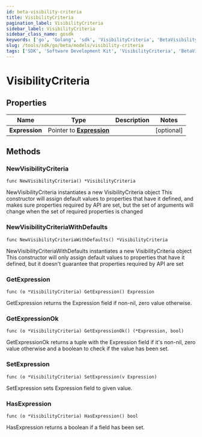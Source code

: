 ```yaml
---
id: beta-visibility-criteria
title: VisibilityCriteria
pagination_label: VisibilityCriteria
sidebar_label: VisibilityCriteria
sidebar_class_name: gosdk
keywords: ['go', 'Golang', 'sdk', 'VisibilityCriteria', 'BetaVisibilityCriteria'] 
slug: /tools/sdk/go/beta/models/visibility-criteria
tags: ['SDK', 'Software Development Kit', 'VisibilityCriteria', 'BetaVisibilityCriteria']
---
```


# VisibilityCriteria

## Properties

Name | Type | Description | Notes
------------ | ------------- | ------------- | -------------
**Expression** | Pointer to [**Expression**](expression) |  | [optional] 

## Methods

### NewVisibilityCriteria

`func NewVisibilityCriteria() *VisibilityCriteria`

NewVisibilityCriteria instantiates a new VisibilityCriteria object
This constructor will assign default values to properties that have it defined,
and makes sure properties required by API are set, but the set of arguments
will change when the set of required properties is changed

### NewVisibilityCriteriaWithDefaults

`func NewVisibilityCriteriaWithDefaults() *VisibilityCriteria`

NewVisibilityCriteriaWithDefaults instantiates a new VisibilityCriteria object
This constructor will only assign default values to properties that have it defined,
but it doesn't guarantee that properties required by API are set

### GetExpression

`func (o *VisibilityCriteria) GetExpression() Expression`

GetExpression returns the Expression field if non-nil, zero value otherwise.

### GetExpressionOk

`func (o *VisibilityCriteria) GetExpressionOk() (*Expression, bool)`

GetExpressionOk returns a tuple with the Expression field if it's non-nil, zero value otherwise
and a boolean to check if the value has been set.

### SetExpression

`func (o *VisibilityCriteria) SetExpression(v Expression)`

SetExpression sets Expression field to given value.

### HasExpression

`func (o *VisibilityCriteria) HasExpression() bool`

HasExpression returns a boolean if a field has been set.


